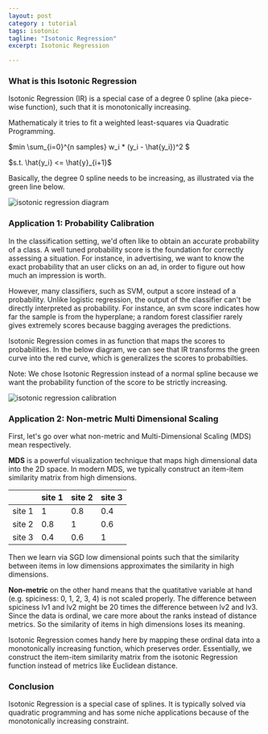 ```yaml
---
layout: post
category : tutorial
tags: isotonic
tagline: "Isotonic Regression"
excerpt: Isotonic Regression

---
```


### What is this Isotonic Regression

Isotonic Regression (IR) is a special case of a degree 0 spline (aka piece-wise function), such that it is monotonically increasing. 

Mathematicaly it tries to fit a weighted least-squares via Quadratic Programming. 

$min \sum_{i=0}^{n samples} w_i * (y_i - \hat{y_i})^2 $

$s.t. \hat{y_i} <= \hat{y}_{i+1}$


Basically, the degree 0 spline needs to be increasing, as illustrated via the green line below.

![isotonic regression diagram]({{site.imgrepo}}/ir_fit1.png )


### Application 1: Probability Calibration

In the classification setting, we'd often like to obtain an accurate probability of a class. A well tuned probability score is the foundation for correctly assessing a situation. For instance, in advertising, we want to know the exact probability that an user clicks on an ad, in order to figure out how much an impression is worth. 

However, many classifiers, such as SVM, output a score instead of a probability. Unlike logistic regression, the output of the classifier can't be directly interpreted as probability. For instance, an svm score indicates how far the sample is from the hyperplane; a random forest classifier rarely gives extremely scores because bagging averages the predictions. 

Isotonic Regression comes in as function that maps the scores to probabilities. In the below diagram, we can see that IR transforms the green curve into the red curve, which is generalizes the scores to probabilties.

Note: We chose Isotonic Regression instead of a normal spline because we want the probability function of the score to be strictly increasing. 

![isotonic regression calibration]({{site.imgrepo}}/ir_calibration.png )

### Application 2: Non-metric Multi Dimensional Scaling

First, let's go over what non-metric and Multi-Dimensional Scaling (MDS) mean respectively.

**MDS** is a powerful visualization technique that maps high dimensional data into the 2D space. In modern MDS, we typically construct an item-item similarity matrix from high dimensions. 

|          | site 1 | site 2 | site 3 |
|----------|--------|--------|--------|
| site 1   | 1      | 0.8    | 0.4    |
| site 2   | 0.8    | 1      | 0.6    |
| site 3   | 0.4    | 0.6    | 1      |

Then we learn via SGD low dimensional points such that the similarity between items in low dimensions approximates the similarity in high dimensions.

**Non-metric** on the other hand means that the quatitative variable at hand (e.g. spiciness: 0, 1, 2, 3, 4) is not scaled properly. The difference between spiciness lv1 and lv2 might be 20 times the difference between lv2 and lv3. Since the data is ordinal, we care more about the ranks instead of distance metrics. So the similarity of items in high dimensions loses its meaning. 

Isotonic Regression comes handy here by mapping these ordinal data into a monotonically increasing function, which preserves order. Essentially, we construct the item-item similarity matrix from the isotonic Regression function instead of metrics like Euclidean distance. 

### Conclusion

Isotonic Regression is a special case of splines. It is typically solved via quadratic programming and has some niche applications because of the monotonically increasing constraint. 
